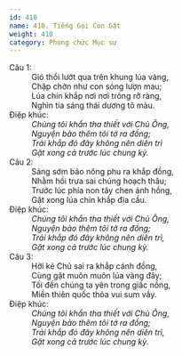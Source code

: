 ```yaml
---
id: 410
name: 410. Tiếng Gọi Con Gặt
weight: 410
category: Phong chức Mục sư
---
```

<dl><dt>Câu 1:</dt><dd data-verse="1">Gió thổi lướt qua trên khung lúa vàng, <br/>Chập chờn như con sóng lượn mau; <br/>Lúa chín khắp nơi nơi trông rỡ ràng, <br/>Nghìn tia sáng thái dương tô màu. </dd><dt>Điệp khúc:</dt><dd data-chorus="1"><em>Chúng tôi khẩn tha thiết với Chủ Ông, <br/>Nguyện bảo thêm tôi tớ ra đồng; <br/>Trải khắp đó đây không nên diên trì <br/>Gặt xong cả trước lúc chung kỳ. </em></dd><dt>Câu 2:</dt><dd data-verse="2">Sáng sớm bảo nông phu ra khắp đồng, <br/>Nhằm hồi trưa sai chúng hoạch thâu; <br/>Trước lúc phía non tây chen ánh hồng, <br/>Gặt xong lúa chín khắp địa cầu. </dd><dt>Điệp khúc:</dt><dd data-chorus="1"><em>Chúng tôi khẩn tha thiết với Chủ Ông, <br/>Nguyện bảo thêm tôi tớ ra đồng; <br/>Trải khắp đó đây không nên diên trì, <br/>Gặt xong cả trước lúc chung kỳ. </em></dd><dt>Câu 3:</dt><dd data-verse="3">Hỡi kẻ Chủ sai ra khắp cánh đồng, <br/>Cùng gặt muôn muôn lúa vàng đây; <br/>Tối đến chúng ta yên trong giấc nồng, <br/>Miền thiên quốc thỏa vui sum vầy. </dd><dt>Điệp khúc:</dt><dd data-chorus="1"><em>Chúng tôi khẩn tha thiết với Chủ Ông, <br/>Nguyện bảo thêm tôi tớ ra đồng; <br/>Trải khắp đó đây không nên diên trì, <br/>Gặt xong cả trước lúc chung kỳ. </em></dd></dl>
